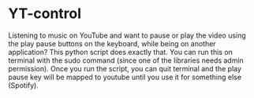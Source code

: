 # YT-control
Listening to music on YouTube and want to pause or play the video using the play pause buttons on the keyboard, while being on another application? This python script does exactly that. You can run this on terminal with the sudo command (since one of the libraries needs admin permission). Once you run the script, you can quit terminal and the play pause key will be mapped to youtube until you use it for something else (Spotify). 
